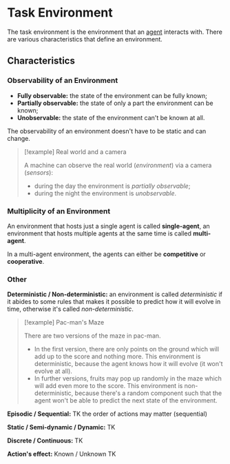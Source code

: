 # Task Environment

The task environment is the environment that an [agent](/AI%20and%20ML/Unit%201/Agents.md) interacts with. There are various characteristics that define an environment.

## Characteristics

### Observability of an Environment

- **Fully observable:** the state of the environment can be fully known;
- **Partially observable:** the state of only a part the environment can be known;
- **Unobservable:** the state of the environment can't be known at all.

The observability of an environment doesn't have to be static and can change.

> [!example] Real world and a camera
> 
> A machine can observe the real world (*environment*) via a camera (*sensors*):
> - during the day the environment is *partially observable*;
> - during the night the environment is *unobservable*.

### Multiplicity of an Environment

An environment that hosts just a single agent is called **single-agent**, an environment that hosts multiple agents at the same time is called **multi-agent**.

In a multi-agent environment, the agents can either be **competitive** or **cooperative**.

### Other

**Deterministic / Non-deterministic:** an environment is called *deterministic* if it abides to some rules that makes it possible to predict how it will evolve in time, otherwise it's called *non-deterministic*.

> [!example] Pac-man's Maze
> 
> There are two versions of the maze in pac-man.
> - In the first version, there are only points on the ground which will add up to the score and nothing more. This environment is deterministic, because the agent knows how it will evolve (it won't evolve at all).
> - In further versions, fruits may pop up randomly in the maze which will add even more to the score. This environment is non-deterministic, because there's a random component such that the agent won't be able to predict the next state of the environment.

**Episodic / Sequential:** TK the order of actions may matter (sequential)

**Static / Semi-dynamic / Dynamic:** TK

**Discrete / Continuous:** TK

**Action's effect:** Known / Unknown TK
